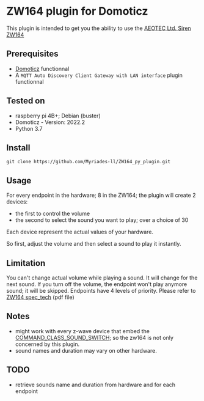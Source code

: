 # ZW164 plugin for Domoticz

This plugin is intended to get you the ability to use the [AEOTEC Ltd. Siren ZW164](https://aeotec.com/products/aeotec-siren-6/)

## Prerequisites

- [Domoticz](https://www.domoticz.com/) functionnal
- A `MQTT Auto Discovery Client Gateway with LAN interface` plugin functionnal

## Tested on

- raspberry pi 4B+; Debian (buster)
- Domoticz - Version: 2022.2
- Python 3.7

## Install

`git clone https://github.com/Myriades-ll/ZW164_py_plugin.git`

## Usage

For every endpoint in the hardware; 8 in the ZW164; the plugin will create 2 devices:

- the first to control the volume
- the second to select the sound you want to play; over a choice of 30

Each device represent the actual values of your hardware.

So first, adjust the volume and then select a sound to play it instantly.

## Limitation

You can't change actual volume while playing a sound. It will change for the next sound. If you turn off the volume, the endpoint won't play anymore sound; it will be skipped.
Endpoints have 4 levels of priority. Please refer to [ZW164 spec_tech](https://aeotec.freshdesk.com/helpdesk/attachments/6086177008) (pdf file)

## Notes

- might work with every z-wave device that embed the  [COMMAND_CLASS_SOUND_SWITCH](https://z-wave.me/files/manual/z-way/Command_Class_Reference.html#SECTION0016470000000000000000); so the zw164 is not only concerned by this plugin.
- sound names and duration may vary on other hardware.

## TODO

- retrieve sounds name and duration from hardware and for each endpoint
